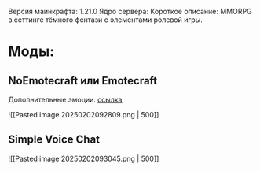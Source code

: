 Версия маинкрафта: 1.21.0 
Ядро сервера: 
Короткое описание: MMORPG в сеттинге тёмного фентази с элементами ролевой игры. 
# Моды:
## NoEmotecraft или Emotecraft
Дополнительные эмоции: [ссылка](https://docs.google.com/document/d/1AK0w8M1_oZ3Z3VxoETT4QJ-OjVsP1AzqE0kHhSazymQ/edit?tab=t.0)

![[Pasted image 20250202092809.png | 500]]
## Simple Voice Chat
![[Pasted image 20250202093045.png | 500]]